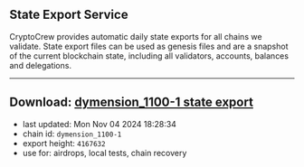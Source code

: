 ## State Export Service
CryptoCrew provides automatic daily state exports for all chains we validate. State export files can be used as genesis files and are a snapshot of the current blockchain state, including all validators, accounts, balances and delegations.

---
**Download: [dymension_1100-1 state export](https://dl-eu2.ccvalidators.com/SERVICE/dymension/dymension_1100-1_export_4167632.json)**
---

- last updated: Mon Nov 04 2024 18:28:34
- chain id: `dymension_1100-1`
- export height: `4167632`
- use for: airdrops, local tests, chain recovery
